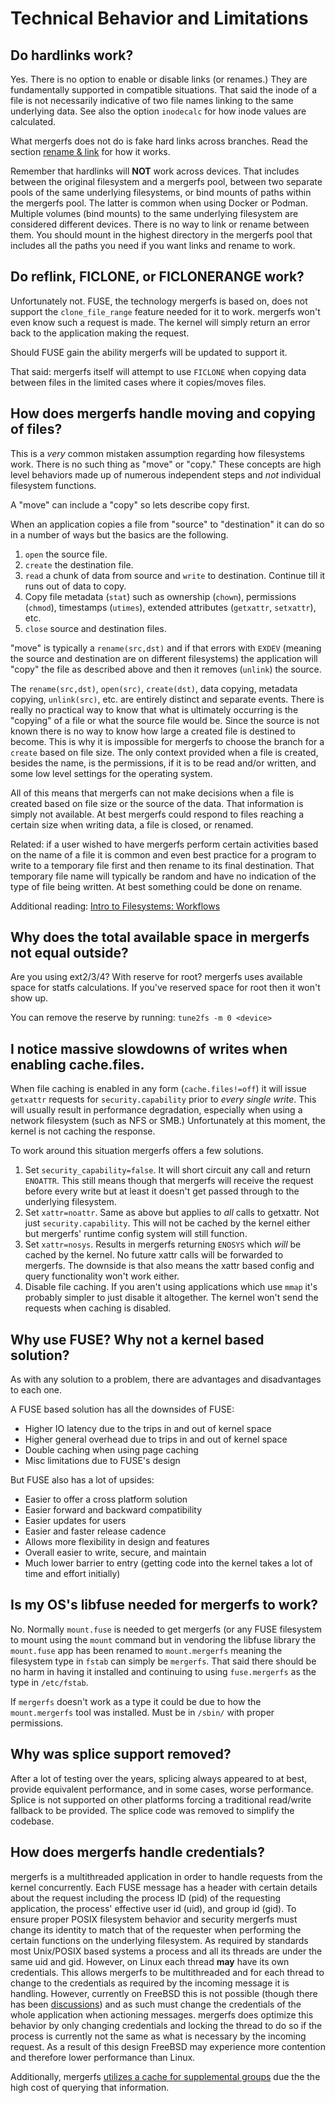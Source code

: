 # Technical Behavior and Limitations

## Do hardlinks work?

Yes. There is no option to enable or disable links (or renames.) They
are fundamentally supported in compatible situations. That said the
inode of a file is not necessarily indicative of two file names
linking to the same underlying data. See also the option `inodecalc`
for how inode values are calculated.

What mergerfs does not do is fake hard links across branches. Read the
section [rename & link](../config/rename_and_link.md) for how it
works.

Remember that hardlinks will **NOT** work across devices. That
includes between the original filesystem and a mergerfs pool, between
two separate pools of the same underlying filesystems, or bind mounts
of paths within the mergerfs pool. The latter is common when using
Docker or Podman. Multiple volumes (bind mounts) to the same
underlying filesystem are considered different devices. There is no
way to link or rename between them. You should mount in the highest
directory in the mergerfs pool that includes all the paths you need if
you want links and rename to work.


## Do reflink, FICLONE, or FICLONERANGE work?

Unfortunately not. FUSE, the technology mergerfs is based on, does not
support the `clone_file_range` feature needed for it to work. mergerfs
won't even know such a request is made. The kernel will simply return
an error back to the application making the request.

Should FUSE gain the ability mergerfs will be updated to support it.

That said: mergerfs itself will attempt to use `FICLONE` when copying
data between files in the limited cases where it copies/moves files.


## How does mergerfs handle moving and copying of files?

This is a _very_ common mistaken assumption regarding how filesystems
work. There is no such thing as "move" or "copy." These concepts are
high level behaviors made up of numerous independent steps and _not_
individual filesystem functions.

A "move" can include a "copy" so lets describe copy first.

When an application copies a file from "source" to "destination" it
can do so in a number of ways but the basics are the following.

1. `open` the source file.
2. `create` the destination file.
3. `read` a chunk of data from source and `write` to
   destination. Continue till it runs out of data to copy.
4. Copy file metadata (`stat`) such as ownership (`chown`),
   permissions (`chmod`), timestamps (`utimes`), extended attributes
   (`getxattr`, `setxattr`), etc.
5. `close` source and destination files.

"move" is typically a `rename(src,dst)` and if that errors with
`EXDEV` (meaning the source and destination are on different
filesystems) the application will "copy" the file as described above
and then it removes (`unlink`) the source.

The `rename(src,dst)`, `open(src)`, `create(dst)`, data copying,
metadata copying, `unlink(src)`, etc. are entirely distinct and
separate events. There is really no practical way to know that what is
ultimately occurring is the "copying" of a file or what the source
file would be. Since the source is not known there is no way to know
how large a created file is destined to become. This is why it is
impossible for mergerfs to choose the branch for a `create` based on
file size. The only context provided when a file is created, besides
the name, is the permissions, if it is to be read and/or written, and
some low level settings for the operating system.

All of this means that mergerfs can not make decisions when a file is
created based on file size or the source of the data. That information
is simply not available. At best mergerfs could respond to files
reaching a certain size when writing data, a file is closed, or
renamed.

Related: if a user wished to have mergerfs perform certain activities
based on the name of a file it is common and even best practice for a
program to write to a temporary file first and then rename to its
final destination. That temporary file name will typically be random
and have no indication of the type of file being written. At best
something could be done on rename.

Additional reading: [Intro to Filesystems:
Workflows](../intro_to_filesystems.md#workflows)


## Why does the total available space in mergerfs not equal outside?

Are you using ext2/3/4? With reserve for root? mergerfs uses available
space for statfs calculations. If you've reserved space for root then
it won't show up.

You can remove the reserve by running: `tune2fs -m 0 <device>`


## I notice massive slowdowns of writes when enabling cache.files.

When file caching is enabled in any form (`cache.files!=off`) it will
issue `getxattr` requests for `security.capability` prior to _every
single write_. This will usually result in performance degradation,
especially when using a network filesystem (such as NFS or SMB.)
Unfortunately at this moment, the kernel is not caching the response.

To work around this situation mergerfs offers a few solutions.

1. Set `security_capability=false`. It will short circuit any call and
   return `ENOATTR`. This still means though that mergerfs will
   receive the request before every write but at least it doesn't get
   passed through to the underlying filesystem.
2. Set `xattr=noattr`. Same as above but applies to _all_ calls to
   getxattr. Not just `security.capability`. This will not be cached
   by the kernel either but mergerfs' runtime config system will still
   function.
3. Set `xattr=nosys`. Results in mergerfs returning `ENOSYS` which
   _will_ be cached by the kernel. No future xattr calls will be
   forwarded to mergerfs. The downside is that also means the xattr
   based config and query functionality won't work either.
4. Disable file caching. If you aren't using applications which use
   `mmap` it's probably simpler to just disable it altogether. The
   kernel won't send the requests when caching is disabled.


## Why use FUSE? Why not a kernel based solution?

As with any solution to a problem, there are advantages and
disadvantages to each one.

A FUSE based solution has all the downsides of FUSE:

- Higher IO latency due to the trips in and out of kernel space
- Higher general overhead due to trips in and out of kernel space
- Double caching when using page caching
- Misc limitations due to FUSE's design

But FUSE also has a lot of upsides:

- Easier to offer a cross platform solution
- Easier forward and backward compatibility
- Easier updates for users
- Easier and faster release cadence
- Allows more flexibility in design and features
- Overall easier to write, secure, and maintain
- Much lower barrier to entry (getting code into the kernel takes a
  lot of time and effort initially)


## Is my OS's libfuse needed for mergerfs to work?

No. Normally `mount.fuse` is needed to get mergerfs (or any FUSE
filesystem to mount using the `mount` command but in vendoring the
libfuse library the `mount.fuse` app has been renamed to
`mount.mergerfs` meaning the filesystem type in `fstab` can simply be
`mergerfs`. That said there should be no harm in having it installed
and continuing to using `fuse.mergerfs` as the type in `/etc/fstab`.

If `mergerfs` doesn't work as a type it could be due to how the
`mount.mergerfs` tool was installed. Must be in `/sbin/` with proper
permissions.


## Why was splice support removed?

After a lot of testing over the years, splicing always appeared to
at best, provide equivalent performance, and in some cases, worse
performance. Splice is not supported on other platforms forcing a
traditional read/write fallback to be provided. The splice code was
removed to simplify the codebase.


## How does mergerfs handle credentials?


mergerfs is a multithreaded application in order to handle requests
from the kernel concurrently. Each FUSE message has a header with
certain details about the request including the process ID (pid) of
the requesting application, the process' effective user id (uid), and
group id (gid). To ensure proper POSIX filesystem behavior and
security mergerfs must change its identity to match that of the
requester when performing the certain functions on the underlying
filesystem. As required by standards most Unix/POSIX based systems a
process and all its threads are under the same uid and gid. However,
on Linux each thread **may** have its own credentials. This allows
mergerfs to be multithreaded and for each thread to change to the
credentials as required by the incoming message it is
handling. However, currently on FreeBSD this is not possible (though
there has been
[discussions](https://wiki.freebsd.org/Per-Thread%20Credentials)) and
as such must change the credentials of the whole application when
actioning messages. mergerfs does optimize this behavior by only
changing credentials and locking the thread to do so if the process is
currently not the same as what is necessary by the incoming
request. As a result of this design FreeBSD may experience more
contention and therefore lower performance than Linux.

Additionally, mergerfs [utilizes a cache for supplemental
groups](../known_issues_bugs.md#supplemental-user-groups) due the the
high cost of querying that information.
